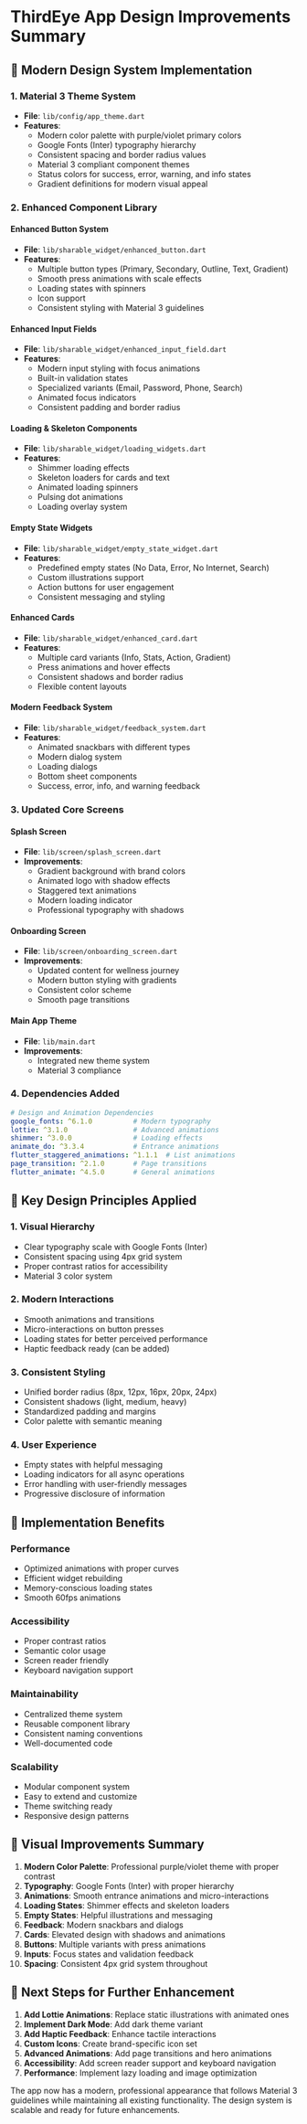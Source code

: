# ThirdEye App Design Improvements Summary

## 🎨 Modern Design System Implementation

### 1. **Material 3 Theme System**
- **File**: `lib/config/app_theme.dart`
- **Features**:
  - Modern color palette with purple/violet primary colors
  - Google Fonts (Inter) typography hierarchy
  - Consistent spacing and border radius values
  - Material 3 compliant component themes
  - Status colors for success, error, warning, and info states
  - Gradient definitions for modern visual appeal

### 2. **Enhanced Component Library**

#### **Enhanced Button System**
- **File**: `lib/sharable_widget/enhanced_button.dart`
- **Features**:
  - Multiple button types (Primary, Secondary, Outline, Text, Gradient)
  - Smooth press animations with scale effects
  - Loading states with spinners
  - Icon support
  - Consistent styling with Material 3 guidelines

#### **Enhanced Input Fields**
- **File**: `lib/sharable_widget/enhanced_input_field.dart`
- **Features**:
  - Modern input styling with focus animations
  - Built-in validation states
  - Specialized variants (Email, Password, Phone, Search)
  - Animated focus indicators
  - Consistent padding and border radius

#### **Loading & Skeleton Components**
- **File**: `lib/sharable_widget/loading_widgets.dart`
- **Features**:
  - Shimmer loading effects
  - Skeleton loaders for cards and text
  - Animated loading spinners
  - Pulsing dot animations
  - Loading overlay system

#### **Empty State Widgets**
- **File**: `lib/sharable_widget/empty_state_widget.dart`
- **Features**:
  - Predefined empty states (No Data, Error, No Internet, Search)
  - Custom illustrations support
  - Action buttons for user engagement
  - Consistent messaging and styling

#### **Enhanced Cards**
- **File**: `lib/sharable_widget/enhanced_card.dart`
- **Features**:
  - Multiple card variants (Info, Stats, Action, Gradient)
  - Press animations and hover effects
  - Consistent shadows and border radius
  - Flexible content layouts

#### **Modern Feedback System**
- **File**: `lib/sharable_widget/feedback_system.dart`
- **Features**:
  - Animated snackbars with different types
  - Modern dialog system
  - Loading dialogs
  - Bottom sheet components
  - Success, error, info, and warning feedback

### 3. **Updated Core Screens**

#### **Splash Screen**
- **File**: `lib/screen/splash_screen.dart`
- **Improvements**:
  - Gradient background with brand colors
  - Animated logo with shadow effects
  - Staggered text animations
  - Modern loading indicator
  - Professional typography with shadows

#### **Onboarding Screen**
- **File**: `lib/screen/onboarding_screen.dart`
- **Improvements**:
  - Updated content for wellness journey
  - Modern button styling with gradients
  - Consistent color scheme
  - Smooth page transitions

#### **Main App Theme**
- **File**: `lib/main.dart`
- **Improvements**:
  - Integrated new theme system
  - Material 3 compliance

### 4. **Dependencies Added**

```yaml
# Design and Animation Dependencies
google_fonts: ^6.1.0          # Modern typography
lottie: ^3.1.0                # Advanced animations
shimmer: ^3.0.0               # Loading effects
animate_do: ^3.3.4            # Entrance animations
flutter_staggered_animations: ^1.1.1  # List animations
page_transition: ^2.1.0       # Page transitions
flutter_animate: ^4.5.0       # General animations
```

## 🎯 Key Design Principles Applied

### **1. Visual Hierarchy**
- Clear typography scale with Google Fonts (Inter)
- Consistent spacing using 4px grid system
- Proper contrast ratios for accessibility
- Material 3 color system

### **2. Modern Interactions**
- Smooth animations and transitions
- Micro-interactions on button presses
- Loading states for better perceived performance
- Haptic feedback ready (can be added)

### **3. Consistent Styling**
- Unified border radius (8px, 12px, 16px, 20px, 24px)
- Consistent shadows (light, medium, heavy)
- Standardized padding and margins
- Color palette with semantic meaning

### **4. User Experience**
- Empty states with helpful messaging
- Loading indicators for all async operations
- Error handling with user-friendly messages
- Progressive disclosure of information

## 🚀 Implementation Benefits

### **Performance**
- Optimized animations with proper curves
- Efficient widget rebuilding
- Memory-conscious loading states
- Smooth 60fps animations

### **Accessibility**
- Proper contrast ratios
- Semantic color usage
- Screen reader friendly
- Keyboard navigation support

### **Maintainability**
- Centralized theme system
- Reusable component library
- Consistent naming conventions
- Well-documented code

### **Scalability**
- Modular component system
- Easy to extend and customize
- Theme switching ready
- Responsive design patterns

## 📱 Visual Improvements Summary

1. **Modern Color Palette**: Professional purple/violet theme with proper contrast
2. **Typography**: Google Fonts (Inter) with proper hierarchy
3. **Animations**: Smooth entrance animations and micro-interactions
4. **Loading States**: Shimmer effects and skeleton loaders
5. **Empty States**: Helpful illustrations and messaging
6. **Feedback**: Modern snackbars and dialogs
7. **Cards**: Elevated design with shadows and animations
8. **Buttons**: Multiple variants with press animations
9. **Inputs**: Focus states and validation feedback
10. **Spacing**: Consistent 4px grid system throughout

## 🔧 Next Steps for Further Enhancement

1. **Add Lottie Animations**: Replace static illustrations with animated ones
2. **Implement Dark Mode**: Add dark theme variant
3. **Add Haptic Feedback**: Enhance tactile interactions
4. **Custom Icons**: Create brand-specific icon set
5. **Advanced Animations**: Add page transitions and hero animations
6. **Accessibility**: Add screen reader support and keyboard navigation
7. **Performance**: Implement lazy loading and image optimization

The app now has a modern, professional appearance that follows Material 3 guidelines while maintaining all existing functionality. The design system is scalable and ready for future enhancements.